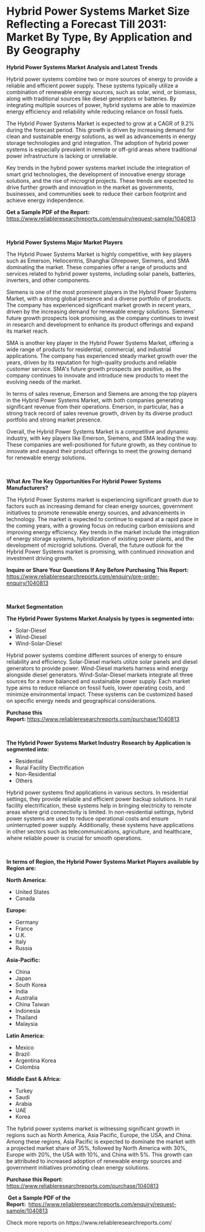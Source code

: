 <p><h1>Hybrid Power Systems Market Size Reflecting a Forecast Till 2031: Market By Type, By Application and By Geography</h1></p><p><strong>Hybrid Power Systems Market Analysis and Latest Trends</strong></p>
<p><p>Hybrid power systems combine two or more sources of energy to provide a reliable and efficient power supply. These systems typically utilize a combination of renewable energy sources, such as solar, wind, or biomass, along with traditional sources like diesel generators or batteries. By integrating multiple sources of power, hybrid systems are able to maximize energy efficiency and reliability while reducing reliance on fossil fuels.</p><p>The Hybrid Power Systems Market is expected to grow at a CAGR of 9.2% during the forecast period. This growth is driven by increasing demand for clean and sustainable energy solutions, as well as advancements in energy storage technologies and grid integration. The adoption of hybrid power systems is especially prevalent in remote or off-grid areas where traditional power infrastructure is lacking or unreliable.</p><p>Key trends in the hybrid power systems market include the integration of smart grid technologies, the development of innovative energy storage solutions, and the rise of microgrid projects. These trends are expected to drive further growth and innovation in the market as governments, businesses, and communities seek to reduce their carbon footprint and achieve energy independence.</p></p>
<p><strong>Get a Sample PDF of the Report:&nbsp;</strong> <a href="https://www.reliableresearchreports.com/enquiry/request-sample/1040813">https://www.reliableresearchreports.com/enquiry/request-sample/1040813</a></p>
<p>&nbsp;</p>
<p><strong>Hybrid Power Systems Major Market Players</strong></p>
<p><p>The Hybrid Power Systems Market is highly competitive, with key players such as Emerson, Heliocentris, Shanghai Ghrepower, Siemens, and SMA dominating the market. These companies offer a range of products and services related to hybrid power systems, including solar panels, batteries, inverters, and other components.</p><p>Siemens is one of the most prominent players in the Hybrid Power Systems Market, with a strong global presence and a diverse portfolio of products. The company has experienced significant market growth in recent years, driven by the increasing demand for renewable energy solutions. Siemens' future growth prospects look promising, as the company continues to invest in research and development to enhance its product offerings and expand its market reach.</p><p>SMA is another key player in the Hybrid Power Systems Market, offering a wide range of products for residential, commercial, and industrial applications. The company has experienced steady market growth over the years, driven by its reputation for high-quality products and reliable customer service. SMA's future growth prospects are positive, as the company continues to innovate and introduce new products to meet the evolving needs of the market.</p><p>In terms of sales revenue, Emerson and Siemens are among the top players in the Hybrid Power Systems Market, with both companies generating significant revenue from their operations. Emerson, in particular, has a strong track record of sales revenue growth, driven by its diverse product portfolio and strong market presence.</p><p>Overall, the Hybrid Power Systems Market is a competitive and dynamic industry, with key players like Emerson, Siemens, and SMA leading the way. These companies are well-positioned for future growth, as they continue to innovate and expand their product offerings to meet the growing demand for renewable energy solutions.</p></p>
<p>&nbsp;</p>
<p><strong>What Are The Key Opportunities For Hybrid Power Systems Manufacturers?</strong></p>
<p><p>The Hybrid Power Systems market is experiencing significant growth due to factors such as increasing demand for clean energy sources, government initiatives to promote renewable energy sources, and advancements in technology. The market is expected to continue to expand at a rapid pace in the coming years, with a growing focus on reducing carbon emissions and improving energy efficiency. Key trends in the market include the integration of energy storage systems, hybridization of existing power plants, and the development of microgrid solutions. Overall, the future outlook for the Hybrid Power Systems market is promising, with continued innovation and investment driving growth.</p></p>
<p><strong>Inquire or Share Your Questions If Any Before Purchasing This Report:</strong> <a href="https://www.reliableresearchreports.com/enquiry/pre-order-enquiry/1040813">https://www.reliableresearchreports.com/enquiry/pre-order-enquiry/1040813</a></p>
<p>&nbsp;</p>
<p><strong>Market Segmentation</strong></p>
<p><strong>The Hybrid Power Systems Market Analysis by types is segmented into:</strong></p>
<p><ul><li>Solar-Diesel</li><li>Wind-Diesel</li><li>Wind-Solar-Diesel</li></ul></p>
<p><p>Hybrid power systems combine different sources of energy to ensure reliability and efficiency. Solar-Diesel markets utilize solar panels and diesel generators to provide power. Wind-Diesel markets harness wind energy alongside diesel generators. Wind-Solar-Diesel markets integrate all three sources for a more balanced and sustainable power supply. Each market type aims to reduce reliance on fossil fuels, lower operating costs, and minimize environmental impact. These systems can be customized based on specific energy needs and geographical considerations.</p></p>
<p><strong>Purchase this Report:&nbsp;</strong><a href="https://www.reliableresearchreports.com/purchase/1040813">https://www.reliableresearchreports.com/purchase/1040813</a></p>
<p>&nbsp;</p>
<p><strong>The Hybrid Power Systems Market Industry Research by Application is segmented into:</strong></p>
<p><ul><li>Residential</li><li>Rural Facility Electrification</li><li>Non-Residential</li><li>Others</li></ul></p>
<p><p>Hybrid power systems find applications in various sectors. In residential settings, they provide reliable and efficient power backup solutions. In rural facility electrification, these systems help in bringing electricity to remote areas where grid connectivity is limited. In non-residential settings, hybrid power systems are used to reduce operational costs and ensure uninterrupted power supply. Additionally, these systems have applications in other sectors such as telecommunications, agriculture, and healthcare, where reliable power is crucial for smooth operations.</p></p>
<p>&nbsp;</p>
<p><strong>In terms of Region, the Hybrid Power Systems Market Players available by Region are:</strong></p>
<p>
    <p> <strong> North America: </strong>
        <ul>
            <li>United States</li>
            <li>Canada</li>
        </ul>
        </p> 
    <p> <strong> Europe: </strong>
        <ul>
            <li>Germany</li>
            <li>France</li>
            <li>U.K.</li>
            <li>Italy</li>
            <li>Russia</li>
        </ul>
        </p> 
    <p> <strong> Asia-Pacific: </strong>
        <ul>
            <li>China</li>
            <li>Japan</li>
            <li>South Korea</li>
            <li>India</li>
            <li>Australia</li>
            <li>China Taiwan</li>
            <li>Indonesia</li>
            <li>Thailand</li>
            <li>Malaysia</li>
        </ul>
        </p> 
    <p> <strong> Latin America: </strong>
        <ul>
            <li>Mexico</li>
            <li>Brazil</li>
            <li>Argentina Korea</li>
            <li>Colombia</li>
        </ul>
        </p> 
    <p> <strong> Middle East & Africa: </strong>
        <ul>
            <li>Turkey</li>
            <li>Saudi</li>
            <li>Arabia</li>
            <li>UAE</li>
            <li>Korea</li>
        </ul>
    </p>
    </p>
<p><p>The hybrid power systems market is witnessing significant growth in regions such as North America, Asia Pacific, Europe, the USA, and China. Among these regions, Asia Pacific is expected to dominate the market with a projected market share of 35%, followed by North America with 30%, Europe with 20%, the USA with 10%, and China with 5%. This growth can be attributed to increased adoption of renewable energy sources and government initiatives promoting clean energy solutions.</p></p>
<p><strong>Purchase this Report: </strong><a href="https://www.reliableresearchreports.com/purchase/1040813">https://www.reliableresearchreports.com/purchase/1040813</a></p>
<p>&nbsp;<strong>Get a Sample PDF of the Report:&nbsp;&nbsp;</strong><a href="https://www.reliableresearchreports.com/enquiry/request-sample/1040813">https://www.reliableresearchreports.com/enquiry/request-sample/1040813</a></p>
<p><strong></strong></p>
<p>Check more reports on https://www.reliableresearchreports.com/</p>